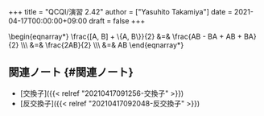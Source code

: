 +++
title = "QCQI/演習 2.42"
author = ["Yasuhito Takamiya"]
date = 2021-04-17T00:00:00+09:00
draft = false
+++

\begin{eqnarray\*}
  \frac{[A, B] + \\{A, B\\}}{2} &=& \frac{AB - BA + AB + BA}{2} \\\\\\
    &=& \frac{2AB}{2} \\\\\\
    &=& AB
\end{eqnarray\*}


## 関連ノート {#関連ノート}

-   [交換子]({{< relref "20210417091256-交換子" >}})
-   [反交換子]({{< relref "20210417092048-反交換子" >}})

